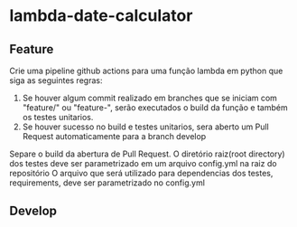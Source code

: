 # lambda-date-calculator

## Feature

Crie uma pipeline github actions para uma função lambda em python que siga as seguintes regras:

1. Se houver algum commit realizado em branches que se iniciam com "feature/" ou "feature-", serão executados o build da função e também os testes unitarios.
2. Se houver sucesso no build e testes unitarios, sera aberto um Pull Request automaticamente para a branch develop

Separe o build da abertura de Pull Request.
O diretório raiz(root directory) dos testes deve ser parametrizado em um arquivo config.yml na raiz do repositório
O arquivo que será utilizado para dependencias dos testes, requirements, deve ser parametrizado no config.yml

## Develop

